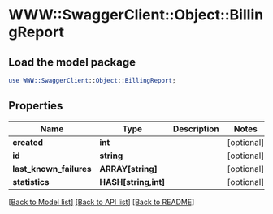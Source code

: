 # WWW::SwaggerClient::Object::BillingReport

## Load the model package
```perl
use WWW::SwaggerClient::Object::BillingReport;
```

## Properties
Name | Type | Description | Notes
------------ | ------------- | ------------- | -------------
**created** | **int** |  | [optional] 
**id** | **string** |  | [optional] 
**last_known_failures** | **ARRAY[string]** |  | [optional] 
**statistics** | **HASH[string,int]** |  | [optional] 

[[Back to Model list]](../README.md#documentation-for-models) [[Back to API list]](../README.md#documentation-for-api-endpoints) [[Back to README]](../README.md)


